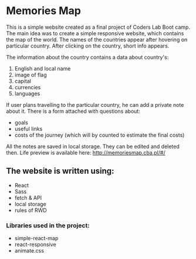 # Memories Map

This is a simple website created as a final project of Coders Lab Boot camp.
The main idea was to create a simple responsive website, which contains the map of the world. The names of the countries appear after hovering on particular country. After clicking on the country, short info appears. 

The information about the country contains a data about country's:
1. English and local name
2. image of flag
3. capital
4. currencies
5. languages

If user plans travelling to the particular country, he can add a private note about it.
There is a form attached with questions about: 
- goals
- useful links
- costs of the journey (which will by counted to estimate the final costs)

All the notes are saved in local storage. They can be edited and deleted then.
Life preview is available here: http://memoriesmap.cba.pl/#/

## The website is written using:
- React
- Sass
- fetch & API
- local storage
- rules of RWD

### Libraries used in the project:
- simple-react-map
- react-responsive
- animate.css
